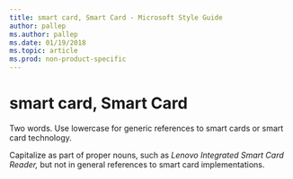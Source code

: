 ```yaml
---
title: smart card, Smart Card - Microsoft Style Guide
author: pallep
ms.author: pallep
ms.date: 01/19/2018
ms.topic: article
ms.prod: non-product-specific
---
```


# smart card, Smart Card

Two words. Use lowercase for generic references to smart cards or smart card technology. 

Capitalize as part of proper nouns, such as *Lenovo* *Integrated* *Smart Card Reader,* but not in general references to smart card implementations.
